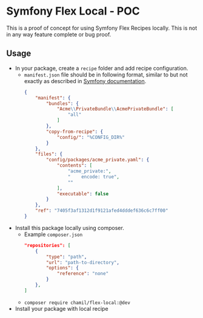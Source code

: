 # Symfony Flex Local - POC

This is a proof of concept for using Symfony Flex Recipes locally. This is not in any way feature complete or bug proof.

## Usage
* In your package, create a `recipe` folder and add recipe configuration.
  * `manifest.json` file should be in following format, similar to but not exactly as described in [Symfony documentation](https://symfony.com/doc/current/setup/flex_private_recipes.html).
    ```json
    {
        "manifest": {
            "bundles": {
                "Acme\\PrivateBundle\\AcmePrivateBundle": [
                    "all"
                ]
            },
            "copy-from-recipe": {
                "config/": "%CONFIG_DIR%"
            }
        },
        "files": {
            "config/packages/acme_private.yaml": {
                "contents": [
                    "acme_private:",
                    "    encode: true",
                    ""
                ],
                "executable": false
            }
        },
        "ref": "7405f3af1312d1f9121afed4dddef636c6c7ff00"
    }
    ```
* Install this package locally using composer.
  * Example `composer.json`
    ```json
    "repositories": [
        {
            "type": "path",
            "url": "path-to-directory",
            "options": {
                "reference": "none"
            }
        },
    ]
    ```
  * `composer require chamil/flex-local:@dev`  
* Install your package with local recipe
